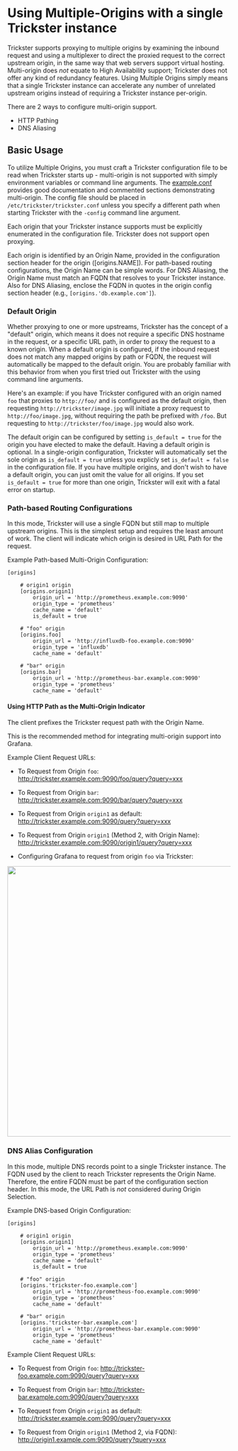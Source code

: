 # Using Multiple-Origins with a single Trickster instance

Trickster supports proxying to multiple origins by examining the inbound request and using a multiplexer to direct the proxied request to the correct upstream origin, in the same way that web servers support virtual hosting. Multi-origin does _not_ equate to High Availability support; Trickster does not offer any kind of redundancy features. Using Multiple Origins simply means that a single Trickster instance can accelerate any number of unrelated upstream origins instead of requiring a Trickster instance per-origin.

There are 2 ways to configure multi-origin support.

* HTTP Pathing
* DNS Aliasing

## Basic Usage

To utilize Multiple Origins, you must craft a Trickster configuration file to be read when Trickster starts up - multi-origin is not supported with simply environment variables or command line arguments. The [example.conf](../cmd/trickster/conf/example.conf) provides good documentation and commented sections demonstrating multi-origin. The config file should be placed in `/etc/trickster/trickster.conf` unless you specify a different path when starting Trickster with the `-config` command line argument.

Each origin that your Trickster instance supports must be explicitly enumerated in the configuration file. Trickster does not support open proxying.

Each origin is identified by an Origin Name, provided in the configuration section header for the origin ([origins.NAME]). For path-based routing configurations, the Origin Name can be simple words. For DNS Aliasing, the Origin Name must match an FQDN that resolves to your Trickster instance. Also for DNS Aliasing, enclose the FQDN in quotes in the origin config section header (e.g., `[origins.'db.example.com']`).

### Default Origin

Whether proxying to one or more upstreams, Trickster has the concept of a "default" origin, which means it does not require a specific DNS hostname in the request, or a specific URL path, in order to proxy the request to a known origin. When a default origin is configured, if the inbound request does not match any mapped origins by path or FQDN, the request will automatically be mapped to the default origin. You are probably familiar with this behavior from when you first tried out Trickster with the using command line arguments.

Here's an example: if you have Trickster configured with an origin named `foo` that proxies to `http://foo/` and is configured as the default origin, then requesting `http://trickster/image.jpg` will initiate a proxy request to `http://foo/image.jpg`, without requiring the path be prefixed with `/foo`. But requesting to `http://trickster/foo/image.jpg` would also work.

The default origin can be configured by setting `is_default = true` for the origin you have elected to make the default.  Having a default origin is optional. In a single-origin configuration, Trickster will automatically set the sole origin as `is_default = true` unless you explicly set `is_default = false` in the configuration file. If you have multiple origins, and don't wish to have a default origin, you can just omit the value for all origins. If you set `is_default = true` for more than one origin, Trickster will exit with a fatal error on startup.

### Path-based Routing Configurations

In this mode, Trickster will use a single FQDN but still map to multiple upstream origins. This is the simplest setup and requires the least amount of work. The client will indicate which origin is desired in URL Path for the request.

Example Path-based Multi-Origin Configuration:
```
[origins]

    # origin1 origin
    [origins.origin1]
        origin_url = 'http://prometheus.example.com:9090'
        origin_type = 'prometheus'
        cache_name = 'default'
        is_default = true

    # "foo" origin
    [origins.foo]
        origin_url = 'http://influxdb-foo.example.com:9090'
        origin_type = 'influxdb'
        cache_name = 'default'

    # "bar" origin
    [origins.bar]
        origin_url = 'http://prometheus-bar.example.com:9090'
        origin_type = 'prometheus'
        cache_name = 'default'
```

#### Using HTTP Path as the Multi-Origin Indicator

The client prefixes the Trickster request path with the Origin Name.

This is the recommended method for integrating multi-origin support into Grafana.

Example Client Request URLs:

* To Request from Origin `foo`: <http://trickster.example.com:9090/foo/query?query=xxx>

* To Request from Origin `bar`: <http://trickster.example.com:9090/bar/query?query=xxx>

* To Request from Origin `origin1` as default: <http://trickster.example.com:9090/query?query=xxx>

* To Request from Origin `origin1` (Method 2, with Origin Name): <http://trickster.example.com:9090/origin1/query?query=xxx>

* Configuring Grafana to request from origin `foo` via Trickster:

<img src="./images/grafana-path-origin.png" width=610 />

### DNS Alias Configuration

In this mode, multiple DNS records point to a single Trickster instance. The FQDN used by the client to reach Trickster represents the Origin Name. Therefore, the entire FQDN must be part of the configuration section header. In this mode, the URL Path is _not_ considered during Origin Selection.

Example DNS-based Origin Configuration:
```
[origins]

    # origin1 origin
    [origins.origin1]
        origin_url = 'http://prometheus.example.com:9090'
        origin_type = 'prometheus'
        cache_name = 'default'
        is_default = true

    # "foo" origin
    [origins.'trickster-foo.example.com']
        origin_url = 'http://prometheus-foo.example.com:9090'
        origin_type = 'prometheus'
        cache_name = 'default'

    # "bar" origin
    [origins.'trickster-bar.example.com']
        origin_url = 'http://prometheus-bar.example.com:9090'
        origin_type = 'prometheus'
        cache_name = 'default'

```

Example Client Request URLs:

* To Request from Origin `foo`: <http://trickster-foo.example.com:9090/query?query=xxx>

* To Request from Origin `bar`: <http://trickster-bar.example.com:9090/query?query=xxx>

* To Request from Origin `origin1` as default: <http://trickster.example.com:9090/query?query=xxx> 

* To Request from Origin `origin1` (Method 2, via FQDN): <http://origin1.example.com:9090/query?query=xxx>
